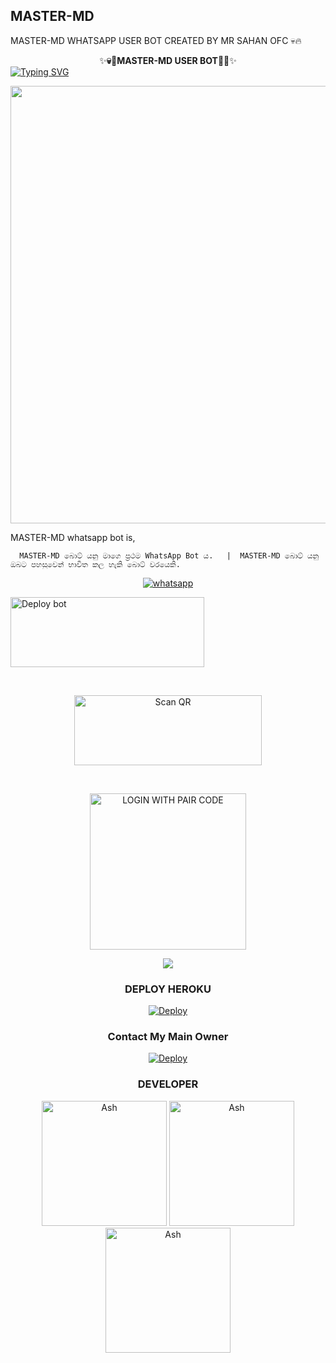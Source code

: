 ## MASTER-MD
MASTER-MD WHATSAPP USER BOT CREATED BY MR SAHAN OFC 💀🔥

<div align="center">
    ✨<b>💀🥷MASTER-MD USER BOT🥷💀</b>✨</b> 


<div align="left">
<a href="https://git.io/typing-svg"><img src="https://readme-typing-svg.demolab.com?font=Rubik+Dirt&size=65&pause=1000&color=F72C3F&background=FF20A500&center=true&vCenter=true&width=1000&height=150&lines=MASTER+MD;CREATED+BY+MASTER_MIND;Sahan+Maduwantha" alt="Typing SVG" /></a>   
</p> 

   <p align="center">
<a href="https://github.com/maduwa2006">
    <img src="https://telegra.ph/file/3b5e3a9b55b5ec0df4bf8.jpg" width="700px">
  </a>
  
MASTER-MD whatsapp bot is,

      MASTER-MD බොට් යනු මාගෙ ප්‍රථම WhatsApp Bot ය.   |  MASTER-MD බොට් යනු ඔබට පහසුවෙන් භාවිත කල හැකි බොට් වරයෙකි.



<p align="center">

  <a aria-label="WhatsApp Supported Channel" href="https://whatsapp.com/channel/0029VaWWZa1G3R3c4TPADo0M" target="_blank">
    <img alt="whatsapp" src="https://img.shields.io/badge/Join Channel-25D366?style=for-the-badge&logo=whatsapp&logoColor=white" />
  </a>
  
<a href="https://github.com/maduwa2006/MASTER-MD/fork" target="blank"><img align="center" src="https://i.imgur.com/cxaSEWe.png" alt="Deploy bot" height="112" width="310" /></a>
  <div>
<br>
<div align="center">
   
<a href="https://dexter--7-62f45bcdac73.herokuapp.com/"><img align="center" src="https://i.imgur.com/dzPTA6u.png" alt="Scan QR" height="112" width="300" /></a><br>

<div>
<br>

<a href="https://dexter-pair-271d65472856.herokuapp.com/"><img src="https://img.shields.io/badge/LOGIN%20WITH-PAIR%20CODE-black" alt="LOGIN WITH PAIR CODE" width="250"></a>

<img src="https://user-images.githubusercontent.com/73097560/115834477-dbab4500-a447-11eb-908a-139a6edaec5c.gif">

### DEPLOY HEROKU

 [![Deploy](https://www.herokucdn.com/deploy/button.svg)](https://heroku.com/deploy?template=https://github.com/sahanaya2006/REDGANG-MD)

### Contact My Main Owner
 [![Deploy](https://www.whatapp.com/button.svg)](https://heroku.com/deploy?template=https://github.com/sahanaya2006/REDGANG-MD)



### DEVELOPER
<a href="https://github.com/maduwa2006"><img src="https://github.com/maduwa2006.png" width="200" height="200" alt="Ash"/></a>
<a href="https://github.com/kanishkadesilva"><img src="https://github.com/kanishkadesilva.png" width="200" height="200" alt="Ash"/></a> 
<a href="https://github.com/sahanaya2006"><img src="https://github.com/sahanaya2006.png" width="200" height="200" alt="Ash"/></a>
